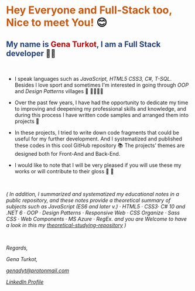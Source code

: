 # <span style="color:#C55911;">Hey Everyone and Full-Stack too, Nice to meet You!</span> 😊
## <span style="color:#264378;">My name is </span><span style="color:#C00000;">Gena Turkot</span><span style="color:#264378;">, I am a Full Stack developer</span> 🍔🥤
<br/>

- I speak languages such as *JavaScript, HTML5 CSS3, C#, T-SQL*.
  Besides I love sport and sometimes I'm interested in going through *OOP* and *Design Patterns* villages 🏡 🐕‍🦺🚶‍♂️  

- Over the past few years, I have had the opportunity to dedicate my time 
  to improving and deepening my professional skills and knowledge, and 
  during this process I have written code samples and arranged them into projects 📝

- In these projects, I tried to write down code fragments that could be useful 
  for my further development. And I systematized and published these codes
  in this cool GitHub repository 📚
  The projects’ themes are designed both for Front-And and Back-End.

- I would like to note that I will be very pleased if you will use these my works or will contribute to their gloss 💖 🙏

<br />


  *( In addition, I summarized and systematized my educational notes in* 
  *a public repository, and these notes provide a theoretical summary* 
  *of subjects such as*
  *JavaScript (ES6 and later v.) · HTML5 · CSS3· C# 10 and .NET 6 · OOP · 
  Design Patterns · Responsive Web · CSS Organize · Sass CSS · Web Components · MS Azure · RegEx.* 
  *and you are Welcome to have a look in this my [theoretical-studying-repository](https://drive.google.com/drive/folders/1_yyssV9WhXAHwaQ-oSVjc3FBtrFyQM2F) )*

<br />

*Regards,*

*Gena Turkot,*

*genadyt@protonmail.com*

[*LinkedIn Profile*](https://www.linkedin.com/in/gena-turkot-1557373a/)

